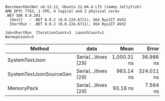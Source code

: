 ```

BenchmarkDotNet v0.13.12, Ubuntu 22.04.4 LTS (Jammy Jellyfish)
AMD EPYC 7763, 1 CPU, 4 logical and 2 physical cores
.NET SDK 8.0.201
  [Host]   : .NET 8.0.2 (8.0.224.6711), X64 RyuJIT AVX2
  ShortRun : .NET 8.0.2 (8.0.224.6711), X64 RyuJIT AVX2

Job=ShortRun  IterationCount=3  LaunchCount=1  
WarmupCount=3  

```
| Method                  | data                 | Mean        | Error      | StdDev    | Min       | Max         | Gen0   | Allocated |
|------------------------ |--------------------- |------------:|-----------:|----------:|----------:|------------:|-------:|----------:|
| SystemTextJson          | Seria(...)tives [29] | 1,000.31 ns |  36.986 ns |  2.027 ns | 998.98 ns | 1,002.64 ns | 0.0038 |     464 B |
| SystemTextJsonSourceGen | Seria(...)tives [29] |   963.14 ns | 324.011 ns | 17.760 ns | 952.89 ns |   983.65 ns | 0.0067 |     568 B |
| MemoryPack              | Seria(...)tives [29] |    93.18 ns |   7.564 ns |  0.415 ns |  92.84 ns |    93.64 ns | 0.0014 |     120 B |
